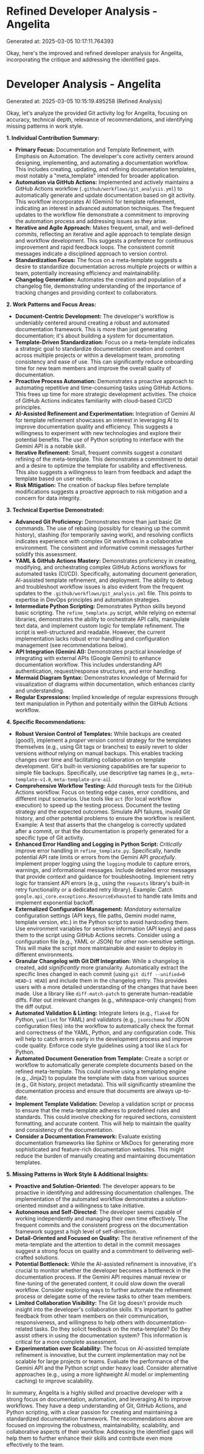 # Refined Developer Analysis - Angelita
Generated at: 2025-03-05 10:17:11.764393

Okay, here's the improved and refined developer analysis for Angelita, incorporating the critique and addressing the identified gaps.

# Developer Analysis - Angelita
Generated at: 2025-03-05 10:15:19.495258 (Refined Analysis)

Okay, let's analyze the provided Git activity log for Angelita, focusing on accuracy, technical depth, relevance of recommendations, and identifying missing patterns in work style.

**1. Individual Contribution Summary:**

*   **Primary Focus:** Documentation and Template Refinement, with Emphasis on Automation. The developer's core activity centers around designing, implementing, and automating a documentation workflow. This includes creating, updating, and refining documentation templates, most notably a "meta\_template" intended for broader application.
*   **Automation via GitHub Actions:** Implemented and actively maintains a GitHub Actions workflow (`.github/workflows/git_analysis.yml`) to automatically generate and update documentation based on git activity. This workflow incorporates AI (Gemini) for template refinement, indicating an interest in advanced automation techniques. The frequent updates to the workflow file demonstrate a commitment to improving the automation process and addressing issues as they arise.
*   **Iterative and Agile Approach:** Makes frequent, small, and well-defined commits, reflecting an iterative and agile approach to template design and workflow development. This suggests a preference for continuous improvement and rapid feedback loops. The consistent commit messages indicate a disciplined approach to version control.
*   **Standardization Focus:** The focus on a meta-template suggests a desire to standardize documentation across multiple projects or within a team, potentially increasing efficiency and maintainability.
*   **Changelog Generation:** Automates the creation and population of a changelog file, demonstrating understanding of the importance of tracking changes and providing context to collaborators.

**2. Work Patterns and Focus Areas:**

*   **Document-Centric Development:**  The developer's workflow is undeniably centered around creating a robust and automated documentation framework. This is more than just generating documentation; it's about building a *system* for documentation.
*   **Template-Driven Standardization:** Focus on a meta-template indicates a strategic goal to standardize documentation creation and content across multiple projects or within a development team, promoting consistency and ease of use.  This can significantly reduce onboarding time for new team members and improve the overall quality of documentation.
*   **Proactive Process Automation:** Demonstrates a proactive approach to automating repetitive and time-consuming tasks using GitHub Actions. This frees up time for more strategic development activities. The choice of GitHub Actions indicates familiarity with cloud-based CI/CD principles.
*   **AI-Assisted Refinement and Experimentation:**  Integration of Gemini AI for template refinement showcases an interest in leveraging AI to improve documentation quality and efficiency. This suggests a willingness to experiment with new technologies and explore their potential benefits. The use of Python scripting to interface with the Gemini API is a notable skill.
*   **Iterative Refinement:** Small, frequent commits suggest a constant refining of the meta-template. This demonstrates a commitment to detail and a desire to optimize the template for usability and effectiveness. This also suggests a willingness to learn from feedback and adapt the template based on user needs.
*   **Risk Mitigation:** The creation of backup files before template modifications suggests a proactive approach to risk mitigation and a concern for data integrity.

**3. Technical Expertise Demonstrated:**

*   **Advanced Git Proficiency:** Demonstrates more than just basic Git commands.  The use of rebasing (possibly for cleaning up the commit history), stashing (for temporarily saving work), and resolving conflicts indicates experience with complex Git workflows in a collaborative environment. The consistent and informative commit messages further solidify this assessment.
*   **YAML & GitHub Actions Mastery:**  Demonstrates proficiency in creating, modifying, and orchestrating complex GitHub Actions workflows for automated tasks (CI/CD).  Specifically, automating document generation, AI-assisted template refinement, and deployment. The ability to debug and troubleshoot workflow issues is also evident from the frequent updates to the `.github/workflows/git_analysis.yml` file. This points to expertise in DevOps principles and automation strategies.
*   **Intermediate Python Scripting:** Demonstrates Python skills beyond basic scripting. The `refine_template.py` script, while relying on external libraries, demonstrates the ability to orchestrate API calls, manipulate text data, and implement custom logic for template refinement. The script is well-structured and readable. However, the current implementation lacks robust error handling and configuration management (see recommendations below).
*   **API Integration (Gemini AI):**  Demonstrates practical knowledge of integrating with external APIs (Google Gemini) to enhance documentation workflow. This includes understanding API authentication, request/response structures, and error handling.
*   **Mermaid Diagram Syntax:**  Demonstrates knowledge of Mermaid for visualization of diagrams within documentation, which enhances clarity and understanding.
*   **Regular Expressions:** Implied knowledge of regular expressions through text manipulation in Python and potentially within the GitHub Actions workflow.

**4. Specific Recommendations:**

*   **Robust Version Control of Templates:** While backups are created (good!), implement a *proper* version control strategy for the templates themselves (e.g., using Git tags or branches) to easily revert to older versions *without* relying on manual backups. This enables tracking changes over time and facilitating collaboration on template development. Git's built-in versioning capabilities are far superior to simple file backups. Specifically, use descriptive tag names (e.g., `meta-template-v1.0`, `meta-template-pre-ai`).
*   **Comprehensive Workflow Testing:** Add *thorough* tests for the GitHub Actions workflow. Focus on testing edge cases, error conditions, and different input scenarios. Use tools like `act` (for local workflow execution) to speed up the testing process. Document the testing strategy and the expected outcomes.  Simulate API failures, invalid Git history, and other potential problems to ensure the workflow is resilient. Example: A test that asserts that the changelog is correctly updated after a commit, or that the documentation is properly generated for a specific type of Git activity.
*   **Enhanced Error Handling and Logging in Python Script:** *Critically* improve error handling in `refine_template.py`.  Specifically, handle potential API rate limits or errors from the Gemini API *gracefully*. Implement proper logging using the `logging` module to capture errors, warnings, and informational messages. Include detailed error messages that provide context and guidance for troubleshooting. Implement retry logic for transient API errors (e.g., using the `requests` library's built-in retry functionality or a dedicated retry library).  Example: Catch `google.api_core.exceptions.ResourceExhausted` to handle rate limits and implement exponential backoff.
*   **Externalized Configuration Management:** *Mandatory* externalize configuration settings (API keys, file paths, Gemini model name, template version, etc.) in the Python script to avoid hardcoding them.  Use environment variables for sensitive information (API keys) and pass them to the script using GitHub Actions secrets. Consider using a configuration file (e.g., YAML or JSON) for other non-sensitive settings. This will make the script more maintainable and easier to deploy in different environments.
*   **Granular Changelog with Git Diff Integration:** While a changelog is created, add *significantly* more granularity.  Automatically extract the specific lines changed in each commit (using `git diff --unified=0 HEAD~1 HEAD`) and include them in the changelog entry. This provides users with a more detailed understanding of the changes that have been made. Use a library like `diff-match-patch` to generate human-readable diffs. Filter out irrelevant changes (e.g., whitespace-only changes) from the diff output.
*   **Automated Validation & Linting:**  Integrate linters (e.g., `flake8` for Python, `yamllint` for YAML) and validators (e.g., `jsonschema` for JSON configuration files) into the workflow to automatically check the format and correctness of the YAML, Python, and any configuration code. This will help to catch errors early in the development process and improve code quality. Enforce code style guidelines using a tool like `black` for Python.
*   **Automated Document Generation from Template:** Create a script or workflow to automatically generate complete documents based on the refined meta-template. This could involve using a templating engine (e.g., Jinja2) to populate the template with data from various sources (e.g., Git history, project metadata).  This will significantly streamline the documentation process and ensure that documents are always up-to-date.
*   **Implement Template Validation:** Develop a validation script or process to ensure that the meta-template adheres to predefined rules and standards. This could involve checking for required sections, consistent formatting, and accurate content. This will help to maintain the quality and consistency of the documentation.
*   **Consider a Documentation Framework:** Evaluate existing documentation frameworks like Sphinx or MkDocs for generating more sophisticated and feature-rich documentation websites. This might reduce the burden of manually creating and maintaining documentation templates.

**5. Missing Patterns in Work Style & Additional Insights:**

*   **Proactive and Solution-Oriented:** The developer appears to be proactive in identifying and addressing documentation challenges. The implementation of the automated workflow demonstrates a solution-oriented mindset and a willingness to take initiative.
*   **Autonomous and Self-Directed:** The developer seems capable of working independently and managing their own time effectively. The frequent commits and the consistent progress on the documentation framework suggest a high level of self-direction.
*   **Detail-Oriented and Focused on Quality:** The iterative refinement of the meta-template and the attention to detail in the commit messages suggest a strong focus on quality and a commitment to delivering well-crafted solutions.
*   **Potential Bottleneck:** While the AI-assisted refinement is innovative, it's crucial to monitor whether the developer becomes a bottleneck in the documentation process. If the Gemini API requires manual review or fine-tuning of the generated content, it could slow down the overall workflow. Consider exploring ways to further automate the refinement process or delegate some of the review tasks to other team members.
*   **Limited Collaboration Visibility:** The Git log doesn't provide much insight into the developer's collaboration skills. It's important to gather feedback from other team members on their communication, responsiveness, and willingness to help others with documentation-related tasks. Do they solicit feedback on the meta-template? Do they assist others in using the documentation system? This information is critical for a more complete assessment.
*   **Experimentation over Scalability:** The focus on AI-assisted template refinement is innovative, but the current implementation may not be scalable for large projects or teams. Evaluate the performance of the Gemini API and the Python script under heavy load. Consider alternative approaches (e.g., using a more lightweight AI model or implementing caching) to improve scalability.

In summary, Angelita is a highly skilled and proactive developer with a strong focus on documentation, automation, and leveraging AI to improve workflows. They have a deep understanding of Git, GitHub Actions, and Python scripting, with a clear passion for creating and maintaining a standardized documentation framework. The recommendations above are focused on improving the robustness, maintainability, scalability, and collaborative aspects of their workflow. Addressing the identified gaps will help them to further enhance their skills and contribute even more effectively to the team.
